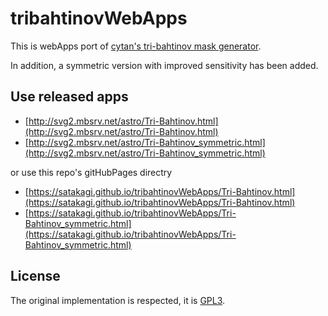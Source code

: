 # tribahtinovWebApps
This is webApps port of [cytan's tri-bahtinov mask generator](https://github.com/cytan299/tribahtinov/).

In addition, a symmetric version with improved sensitivity has been added.

## Use released apps
* [http://svg2.mbsrv.net/astro/Tri-Bahtinov.html](http://svg2.mbsrv.net/astro/Tri-Bahtinov.html)
* [http://svg2.mbsrv.net/astro/Tri-Bahtinov_symmetric.html](http://svg2.mbsrv.net/astro/Tri-Bahtinov_symmetric.html)

or use this repo's gitHubPages directry

* [https://satakagi.github.io/tribahtinovWebApps/Tri-Bahtinov.html](https://satakagi.github.io/tribahtinovWebApps/Tri-Bahtinov.html)
* [https://satakagi.github.io/tribahtinovWebApps/Tri-Bahtinov_symmetric.html](https://satakagi.github.io/tribahtinovWebApps/Tri-Bahtinov_symmetric.html)

## License
The original implementation is respected, it is [GPL3](LICENSE).
